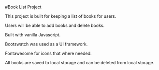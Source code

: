 #Book List Project

This project is built for keeping a list of books for users.

Users will be able to add books and delete books.

Built with vanilla Javascript.

Bootswatch was used as a UI framework.

Fontawesome for icons that where needed.

All books are saved to local storage and can be deleted from local storage.